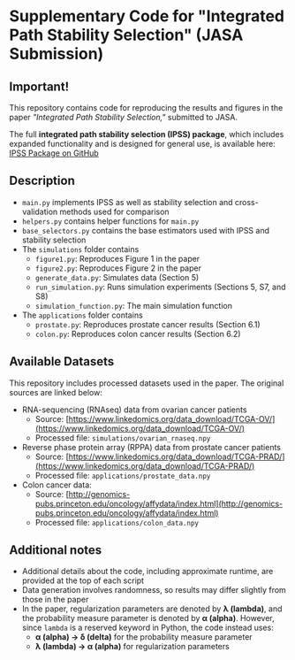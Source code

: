 # **Supplementary Code for "Integrated Path Stability Selection" (JASA Submission)**

## **Important!**  
This repository contains code for reproducing the results and figures in the paper *"Integrated Path Stability Selection,"* submitted to JASA.  

The full **integrated path stability selection (IPSS) package**, which includes expanded functionality and is designed for general use, is 
available here: [IPSS Package on GitHub](https://github.com/omelikechi/ipss)

## **Description**
- `main.py` implements IPSS as well as stability selection and cross-validation methods used for comparison 
- `helpers.py` contains helper functions for `main.py`
- `base_selectors.py` contains the base estimators used with IPSS and stability selection
- The `simulations` folder contains
	- `figure1.py`: Reproduces Figure 1 in the paper
	- `figure2.py`: Reproduces Figure 2 in the paper
	- `generate_data.py`: Simulates data (Section 5)
	- `run_simulation.py`: Runs simulation experiments (Sections 5, S7, and S8)
	- `simulation_function.py`: The main simulation function
- The `applications` folder contains
	- `prostate.py`: Reproduces prostate cancer results (Section 6.1)
	- `colon.py`: Reproduces colon cancer results (Section 6.2)

## **Available Datasets**
This repository includes processed datasets used in the paper. The original sources are linked below:
- RNA-sequencing (RNAseq) data from ovarian cancer patients
	- Source: [https://www.linkedomics.org/data_download/TCGA-OV/](https://www.linkedomics.org/data_download/TCGA-OV/)
	- Processed file: `simulations/ovarian_rnaseq.npy`
- Reverse phase protein array (RPPA) data from prostate cancer patients 
	- Source: [https://www.linkedomics.org/data_download/TCGA-PRAD/](https://www.linkedomics.org/data_download/TCGA-PRAD/) 
	- Processed file: `applications/prostate_data.npy`
- Colon cancer data:
	- Source: [http://genomics-pubs.princeton.edu/oncology/affydata/index.html](http://genomics-pubs.princeton.edu/oncology/affydata/index.html) 
	- Processed file: `applications/colon_data.npy`

## **Additional notes**
- Additional details about the code, including approximate runtime, are provided at the top of each script
- Data generation involves randomness, so results may differ slightly from those in the paper
- In the paper, regularization parameters are denoted by **λ (lambda)**, and the probability measure parameter is denoted by **α (alpha)**. However, since `lambda` is a reserved keyword in Python, the code instead uses:
  - **α (alpha) → δ (delta)** for the probability measure parameter 
  - **λ (lambda) → α (alpha)** for regularization parameters 




